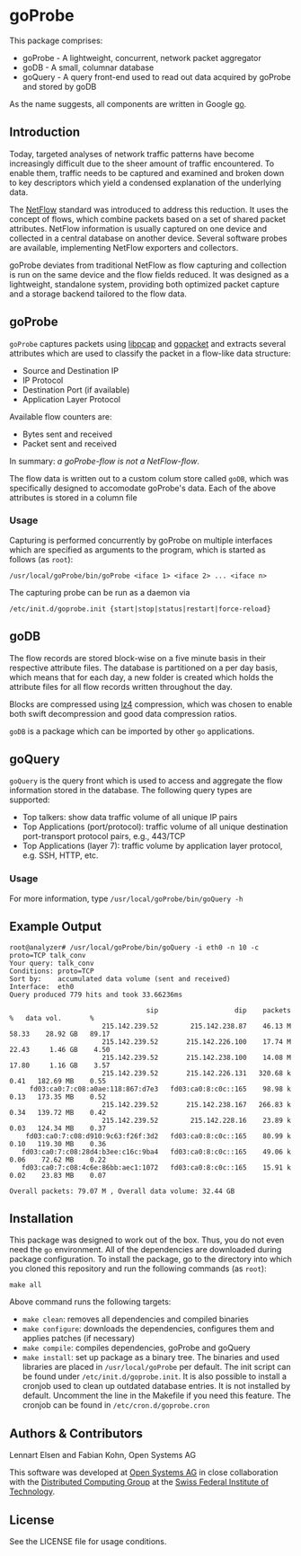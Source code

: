 goProbe
===========

This package comprises:

* goProbe - A lightweight, concurrent, network packet aggregator
* goDB - A small, columnar database
* goQuery - A query front-end used to read out data acquired by goProbe and stored by goDB

As the name suggests, all components are written in Google [go](https://golang.org/).

Introduction
------------

Today, targeted analyses of network traffic patterns have become increasingly difficult due to the sheer amount of traffic encountered. To enable them, traffic needs to be captured and examined and broken down to key descriptors which yield a condensed explanation of the underlying data.

The [NetFlow](http://www.ietf.org/rfc/rfc3954.txt) standard was introduced to address this reduction. It uses the concept of flows, which combine packets based on a set of shared packet attributes. NetFlow information is usually captured on one device and collected in a central database on another device. Several software probes are available, implementing NetFlow exporters and collectors.

goProbe deviates from traditional NetFlow as flow capturing and collection is run on the same device and the flow fields reduced. It was designed as a lightweight, standalone system, providing both optimized packet capture and a storage backend tailored to the flow data.

goProbe
-------------------------
`goProbe` captures packets using [libpcap](http://www.tcpdump.org/) and [gopacket](https://code.google.com/p/gopacket/) and extracts several attributes which are used to classify the packet in a flow-like data structure:

* Source and Destination IP
* IP Protocol
* Destination Port (if available)
* Application Layer Protocol

Available flow counters are:

* Bytes sent and received
* Packet sent and received
   
In summary: *a goProbe-flow is not a NetFlow-flow*.

The flow data is written out to a custom colum store called `goDB`, which was specifically designed to accomodate goProbe's data. Each of the above attributes is stored in a column file

### Usage

Capturing is performed concurrently by goProbe on multiple interfaces which are specified as arguments to the program, which is started as follows (as `root`):

```
/usr/local/goProbe/bin/goProbe <iface 1> <iface 2> ... <iface n>
```
The capturing probe can be run as a daemon via

```
/etc/init.d/goprobe.init {start|stop|status|restart|force-reload}
```

goDB
--------------------------
The flow records are stored block-wise on a five minute basis in their respective attribute files. The database is partitioned on a per day basis, which means that for each day, a new folder is created which holds the attribute files for all flow records written throughout the day.

Blocks are compressed using [lz4](https://code.google.com/p/lz4/) compression, which was chosen to enable both swift decompression and good data compression ratios.

`goDB` is a package which can be imported by other `go` applications.

goQuery
--------------------------

`goQuery` is the query front which is used to access and aggregate the flow information stored in the database. The following query types are supported:

* Top talkers: show data traffic volume of all unique IP pairs
* Top Applications (port/protocol): traffic volume of all unique destination port-transport protocol pairs, e.g., 443/TCP
* Top Applications (layer 7): traffic volume by application layer protocol, e.g. SSH, HTTP, etc.

### Usage

For more information, type `/usr/local/goProbe/bin/goQuery -h`

Example Output
------

```
root@analyzer# /usr/local/goProbe/bin/goQuery -i eth0 -n 10 -c proto=TCP talk_conv
Your query: talk_conv
Conditions: proto=TCP
Sort by:    accumulated data volume (sent and received)
Interface:  eth0
Query produced 779 hits and took 33.66236ms 

                                  sip                   dip    packets       %   data vol.       %
                       215.142.239.52        215.142.238.87    46.13 M   58.33    28.92 GB   89.17
                       215.142.239.52       215.142.226.100    17.74 M   22.43     1.46 GB    4.50
                       215.142.239.52       215.142.238.100    14.08 M   17.80     1.16 GB    3.57
                       215.142.239.52       215.142.226.131   320.68 k    0.41   182.69 MB    0.55
     fd03:ca0:7:c08:a0ae:118:867:d7e3   fd03:ca0:8:c0c::165    98.98 k    0.13   173.35 MB    0.52
                       215.142.239.52       215.142.238.167   266.83 k    0.34   139.72 MB    0.42
                       215.142.239.52        215.142.228.16    23.89 k    0.03   124.34 MB    0.37
    fd03:ca0:7:c08:d910:9c63:f26f:3d2   fd03:ca0:8:c0c::165    80.99 k    0.10   119.30 MB    0.36
   fd03:ca0:7:c08:28d4:b3ee:c16c:9ba4   fd03:ca0:8:c0c::165    49.06 k    0.06    72.62 MB    0.22
   fd03:ca0:7:c08:4c6e:86bb:aec1:1072   fd03:ca0:8:c0c::165    15.91 k    0.02    23.83 MB    0.07

Overall packets: 79.07 M , Overall data volume: 32.44 GB
```

Installation
------------

This package was designed to work out of the box. Thus, you do not even need the `go` environment. All of the dependencies are downloaded during package configuration. To install the package, go to the directory into which you cloned this repository and run the following commands (as `root`):

```
make all
```

Above command runs the following targets:

* `make clean`: removes all dependencies and compiled binaries
* `make configure`: downloads the dependencies, configures them and applies patches (if necessary)
* `make compile`: compiles dependencies, goProbe and goQuery 
* `make install`: set up package as a binary tree. The binaries and used libraries are placed in `/usr/local/goProbe` per default. The init script can be found under `/etc/init.d/goprobe.init`. It is also possible to install a cronjob used to clean up outdated database entries. It is not installed by default. Uncomment the line in the Makefile if you need this feature. The cronjob can be found in `/etc/cron.d/goprobe.cron`

Authors & Contributors
----------------------

Lennart Elsen and Fabian Kohn, Open Systems AG

This software was developed at [Open Systems AG](https://www.open.ch/) in close collaboration with the [Distributed Computing Group](http://www.disco.ethz.ch/) at the [Swiss Federal Institute of Technology](https://www.ethz.ch/en.html).

License
-------
See the LICENSE file for usage conditions.
